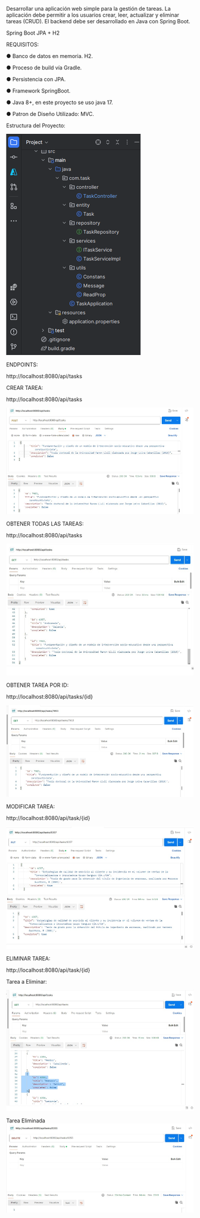 Desarrollar una aplicación web simple para la gestión de tareas. La aplicación debe permitir a
los usuarios crear, leer, actualizar y eliminar tareas (CRUD). El backend debe ser desarrollado
en Java con Spring Boot.

Spring Boot JPA + H2

REQUISITOS:

● Banco de datos en memoria. H2.

● Proceso de build vía Gradle.

● Persistencia con JPA.

● Framework SpringBoot.

● Java 8+, en este proyecto se uso java 17.

● Patron de Diseño Utilizado: MVC.

Estructura del Proyecto:

![image](https://github.com/fhernandez204/task/blob/master/estructura%20del%20proyecto.png)


ENDPOINTS:

http://localhost:8080/api/tasks

CREAR TAREA:

 http://localhost:8080/api/tasks

![image](https://github.com/fhernandez204/task/blob/master/create.jpg)


OBTENER TODAS LAS TAREAS:

  http://localhost:8080/api/tasks

 ![image](https://github.com/fhernandez204/task/blob/master/getAll.jpg)

OBTENER TAREA POR ID:

  http://localhost:8080/api/tasks/{id}

 ![image](https://github.com/fhernandez204/task/blob/master/getById.jpg)


 MODIFICAR TAREA:

 http://localhost:8080/api/task/{id}

 ![image](https://github.com/fhernandez204/task/blob/master/update.jpg)


 ELIMINAR TAREA:

 http://localhost:8080/api/task/{id}
 
Tarea a Eliminar:

 ![image](https://github.com/fhernandez204/task/blob/master/delete1.jpg)

Tarea Eliminada
 ![image](https://github.com/fhernandez204/task/blob/master/delete2.jpg)


